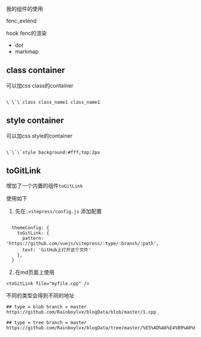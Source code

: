 我的组件的使用


fenc_extend

hook fenc的渲染

- dot
- markmap

## class container 

可以加css class的container

```

\`\`\`class class_name1 class_name1

```

## style container

可以加css style的container

```

\`\`\`style background:#fff;top:2px

```

## toGitLink

增加了一个内置的组件`toGitLink`

使用如下

1. 先在`.vitepress/config.js` 添加配置
```

  themeConfig: {
    toGitLink: {
      pattern: 'https://github.com/vuejs/vitepress/:type/:branch/:path',
      text: 'GitHub上打开这个文件'
    },
  }
```

2. 在md页面上使用

```
<toGitLink file="myfile.cpp" />
```

不同的类型会得到不同的地址

```
## type = blob branch = master
https://github.com/Rainboylvx/blogData/blob/master/1.cpp

## type = tree branch = master
https://github.com/Rainboylvx/blogData/tree/master/%E5%AD%A6%E4%B9%A0%E7%AC%94%E8%AE%B0/tinyasync/code_first
```
